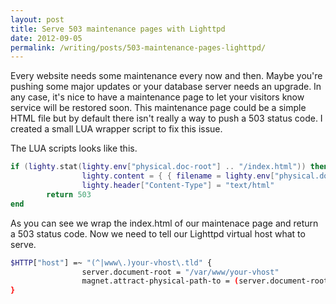 ```yaml
---
layout: post
title: Serve 503 maintenance pages with Lighttpd
date: 2012-09-05
permalink: /writing/posts/503-maintenance-pages-lighttpd/
---
```

Every website needs some maintenance every now and then. Maybe you're pushing some major updates or your database server needs an upgrade. In any case, it's nice to have a maintenance page to let your visitors know service will be restored soon. This maintenance page could be a simple HTML file but by default there isn't really a way to push a 503 status code. I created a small LUA wrapper script to fix this issue.

<!-- more -->

The LUA scripts looks like this.

```lua
if (lighty.stat(lighty.env["physical.doc-root"] .. "/index.html")) then
                lighty.content = { { filename = lighty.env["physical.doc-root"] .. "/index.html" } }
                lighty.header["Content-Type"] = "text/html"
        return 503
end
```

As you can see we wrap the index.html of our maintenace page and return a 503 status code. Now we need to tell our Lighttpd virtual host what to serve.

```bash
$HTTP["host"] =~ "(^|www\.)your-vhost\.tld" {
                server.document-root = "/var/www/your-vhost"
                magnet.attract-physical-path-to = (server.document-root + "/magnet.lua")
}
```
